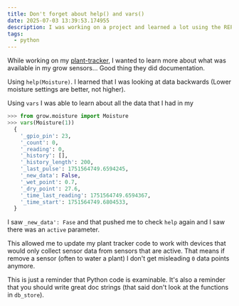 ```yaml
---
title: Don't forget about help() and vars()
date: 2025-07-03 13:39:53.174955
description: I was working on a project and learned a lot using the REPL and two commands that can be used ALL the time.
tags:
  - python
---
```


While working on my [plant-tracker](https://github.com/kjaymiller/plant-tracker), I wanted to learn more about what was available in my grow sensors... Good thing they did documentation.

Using `help(Moisture)`.  I learned that I was looking at data backwards (Lower moisture settings are better, not higher).

Using `vars` I was able to learn about all the data that I had in my

```python
>>> from grow.moisture import Moisture
>>> vars(Moisture(1))
  {
    '_gpio_pin': 23,
    '_count': 0,
    '_reading': 0,
    '_history': [],
    '_history_length': 200,
    '_last_pulse': 1751564749.6594245,
    '_new_data': False,
    '_wet_point': 0.7,
    '_dry_point': 27.6,
    '_time_last_reading': 1751564749.6594367,
    '_time_start': 1751564749.6804533,
  }
  ```

I saw `_new_data': Fase` and that pushed me to check `help` again and I saw there was an `active` parameter.

This allowed me to update my plant tracker code to work with devices that would only collect sensor data from sensors that are active.
That means if remove a sensor (often to water a plant) I don't get misleading `0` data points anymore.

This is just a reminder that Python code is examinable. It's also a reminder that you should write great doc strings (that said don't look at the functions in `db_store`).
